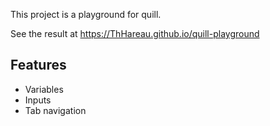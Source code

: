 This project is a playground for quill.

See the result at https://ThHareau.github.io/quill-playground

## Features
* Variables
* Inputs
* Tab navigation
